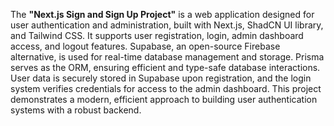 The <b>"Next.js Sign and Sign Up Project"</b> is a web application designed for user authentication and administration, built with Next.js, ShadCN UI library, and Tailwind CSS. It supports user registration, login, admin dashboard access, and logout features. Supabase, an open-source Firebase alternative, is used for real-time database management and storage. Prisma serves as the ORM, ensuring efficient and type-safe database interactions. User data is securely stored in Supabase upon registration, and the login system verifies credentials for access to the admin dashboard. This project demonstrates a modern, efficient approach to building user authentication systems with a robust backend.
